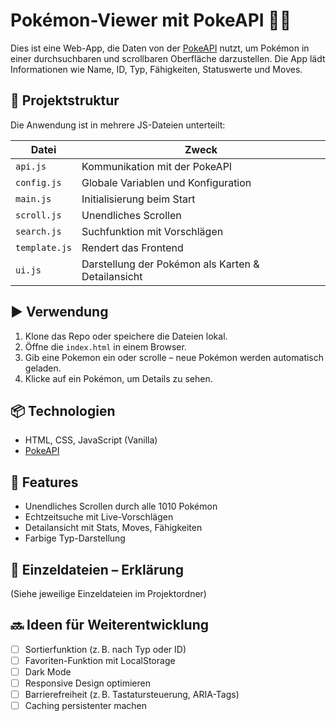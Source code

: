 # Pokémon-Viewer mit PokeAPI 🐱‍👤

Dies ist eine Web-App, die Daten von der [PokeAPI](https://pokeapi.co/) nutzt, um Pokémon in einer durchsuchbaren und scrollbaren Oberfläche darzustellen. Die App lädt Informationen wie Name, ID, Typ, Fähigkeiten, Statuswerte und Moves.

## 🔧 Projektstruktur

Die Anwendung ist in mehrere JS-Dateien unterteilt:

| Datei         | Zweck |
|---------------|-------|
| `api.js`      | Kommunikation mit der PokeAPI |
| `config.js`   | Globale Variablen und Konfiguration |
| `main.js`     | Initialisierung beim Start |
| `scroll.js`   | Unendliches Scrollen |
| `search.js`   | Suchfunktion mit Vorschlägen |
| `template.js` | Rendert das Frontend |
| `ui.js`       | Darstellung der Pokémon als Karten & Detailansicht |

## ▶️ Verwendung

1. Klone das Repo oder speichere die Dateien lokal.
2. Öffne die `index.html` in einem Browser.
3. Gib eine Pokemon ein oder scrolle – neue Pokémon werden automatisch geladen.
4. Klicke auf ein Pokémon, um Details zu sehen.

## 📦 Technologien

- HTML, CSS, JavaScript (Vanilla)
- [PokeAPI](https://pokeapi.co/)

## 🚀 Features

- Unendliches Scrollen durch alle 1010 Pokémon
- Echtzeitsuche mit Live-Vorschlägen
- Detailansicht mit Stats, Moves, Fähigkeiten
- Farbige Typ-Darstellung

## 📁 Einzeldateien – Erklärung
(Siehe jeweilige Einzeldateien im Projektordner)

## 🔜 Ideen für Weiterentwicklung

- [ ] Sortierfunktion (z. B. nach Typ oder ID)
- [ ] Favoriten-Funktion mit LocalStorage
- [ ] Dark Mode
- [ ] Responsive Design optimieren
- [ ] Barrierefreiheit (z. B. Tastatursteuerung, ARIA-Tags)
- [ ] Caching persistenter machen
